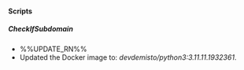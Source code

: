 
#### Scripts

##### CheckIfSubdomain

- %%UPDATE_RN%%
- Updated the Docker image to: *devdemisto/python3:3.11.11.1932361*.
